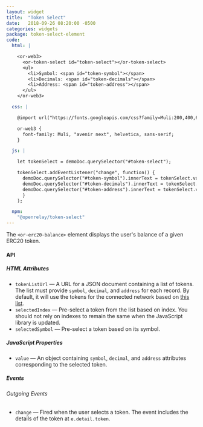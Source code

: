```yaml
---
layout: widget
title:  "Token Select"
date:   2018-09-26 08:20:00 -0500
categories: widgets
package: token-select-element
code:
  html: |

    <or-web3>
      <or-token-select id="token-select"></or-token-select>
      <ul>
        <li>Symbol: <span id="token-symbol"></span>
        <li>Decimals: <span id="token-decimals"></span>
        <li>Address: <span id="token-address"></span>
      </ul>
    </or-web3>

  css: |

    @import url("https://fonts.googleapis.com/css?family=Muli:200,400,600");

    or-web3 {
      font-family: Muli, "avenir next", helvetica, sans-serif;
    }

  js: |

    let tokenSelect = demoDoc.querySelector("#token-select");

    tokenSelect.addEventListener("change", function() {
      demoDoc.querySelector("#token-symbol").innerText = tokenSelect.value.symbol;
      demoDoc.querySelector("#token-decimals").innerText = tokenSelect.value.decimals;
      demoDoc.querySelector("#token-address").innerText = tokenSelect.value.address;
      }
    );

  npm:
    "@openrelay/token-select"
---
```


The `<or-erc20-balance>` element displays the user's balance of a given ERC20
token.


#### API

##### HTML Attributes

* `tokenListUrl` &mdash; A URL for a JSON document containing a list of tokens.
  The list must provide `symbol`, `decimal`, and `address` for each record. By
  default, it will use the tokens for the connected network based on
  [this list](https://github.com/openrelayxyz/widgets/blob/master/packages/utilities/tokens.json).
* `selectedIndex` &mdash; Pre-select a token from the list based on index. You
  should not rely on indexes to remain the same when the JavaScript library is
  updated.
* `selectedSymbol` &mdash; Pre-select a token based on its symbol.


##### JavaScript Properties

* `value` &mdash; An object containing `symbol`, `decimal`, and `address`
  attributes corresponding to the selected token.

##### Events

###### Outgoing Events

* `change` &mdash; Fired when the user selects a token. The event includes the
  details of the token at `e.detail.token`.
